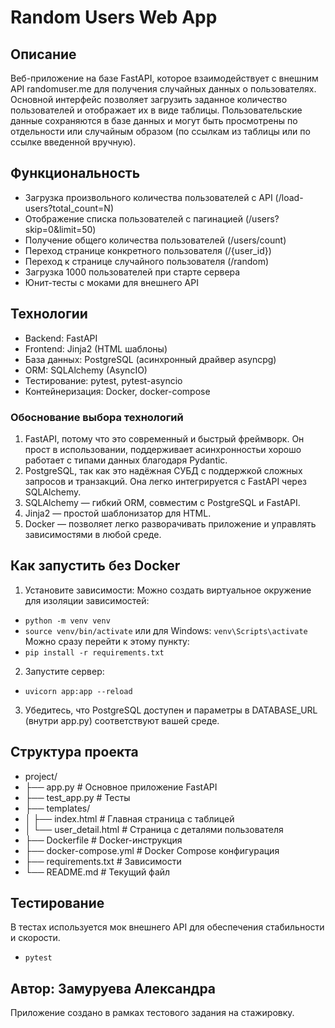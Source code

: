 # Random Users Web App
## Описание
Веб-приложение на базе FastAPI, которое взаимодействует с внешним API randomuser.me для получения случайных данных о пользователях. Основной интерфейс позволяет загрузить заданное количество пользователей и отображает их в виде таблицы. Пользовательские данные сохраняются в базе данных и могут быть просмотрены по отдельности или случайным образом (по ссылкам из таблицы или по ссылке введенной вручную).

## Функциональность
- Загрузка произвольного количества пользователей с API (/load-users?total_count=N)
- Отображение списка пользователей с пагинацией (/users?skip=0&limit=50)
- Получение общего количества пользователей (/users/count)
- Переход странице конкретного пользователя (/{user_id})
- Переход к странице случайного пользователя (/random)
- Загрузка 1000 пользователей при старте сервера
- Юнит-тесты с моками для внешнего API

## Технологии
- Backend: FastAPI
- Frontend: Jinja2 (HTML шаблоны)
- База данных: PostgreSQL (асинхронный драйвер asyncpg)
- ORM: SQLAlchemy (AsyncIO)
- Тестирование: pytest, pytest-asyncio
- Контейнеризация: Docker, docker-compose

### Обоснование выбора технологий
1. FastAPI, потому что это современный и быстрый фреймворк. Он прост в использовании, поддерживает асинхронностьи хорошо работает с типами данных благодаря Pydantic. 
2. PostgreSQL, так как это надёжная СУБД с поддержкой сложных запросов и транзакций. Она легко интегрируется с FastAPI через SQLAlchemy.
3. SQLAlchemy — гибкий ORM, совместим с PostgreSQL и FastAPI.
4. Jinja2 — простой шаблонизатор для HTML.
5. Docker — позволяет легко разворачивать приложение и управлять зависимостями в любой среде.

## Как запустить без Docker
1. Установите зависимости:
  Можно создать виртуальное окружение для изоляции зависимостей:
- `python -m venv venv`
- `source venv/bin/activate` или для Windows: `venv\Scripts\activate`
  Можно сразу перейти к этому пункту:
- `pip install -r requirements.txt`
2. Запустите сервер:
- `uvicorn app:app --reload`
3. Убедитесь, что PostgreSQL доступен и параметры в DATABASE_URL (внутри app.py) соответствуют вашей среде.

## Структура проекта
- project/
- ├── app.py                 # Основное приложение FastAPI
- ├── test_app.py            # Тесты
- ├── templates/
- │   ├── index.html         # Главная страница с таблицей
- │   └── user_detail.html   # Страница с деталями пользователя
- ├── Dockerfile             # Docker-инструкция
- ├── docker-compose.yml     # Docker Compose конфигурация
- ├── requirements.txt       # Зависимости
- └── README.md              # Текущий файл

## Тестирование
В тестах используется мок внешнего API для обеспечения стабильности и скорости.
- `pytest`

## Автор: Замуруева Александра
Приложение создано в рамках тестового задания на стажировку.
